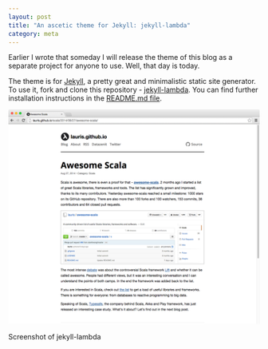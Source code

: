 ```yaml
---
layout: post
title: "An ascetic theme for Jekyll: jekyll-lambda"
category: meta
---
```


Earlier I wrote that someday I will release the theme of this blog as a separate project for anyone to use. Well, that day is today. 

The theme is for [Jekyll](http://jekyllrb.com/), a pretty great and minimalistic static site generator. To use it, fork and clone this repository - [jekyll-lambda](https://github.com/lauris/jekyll-lambda). You can find further installation instructions in the [README.md file](https://github.com/lauris/jekyll-lambda/blob/master/README.md).

[![jekyll-lambda screenshot](/images/blog/jekyll-lambda-screenshot.png)](https://github.com/lauris/jekyll-lambda)

<p class="caption">Screenshot of jekyll-lambda</p>
